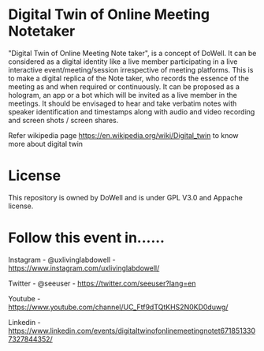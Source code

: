 # Digital Twin of Online Meeting Notetaker

"Digital Twin of Online Meeting Note taker", is a concept of DoWell. It can be considered as a digital identity like a live member participating in a live interactive event/meeting/session irrespective of meeting platforms. This is to make a digital replica of the Note taker, who records the essence of the meeting as  and when required or continuously. It can be proposed as a hologram, an app or a bot which will be invited as a live member in the meetings. It should be envisaged to hear and take verbatim notes with speaker identification and timestamps along with audio and video recording and screen shots / screen shares.

Refer wikipedia page https://en.wikipedia.org/wiki/Digital_twin to know more about digital twin

# License

This repository is owned by DoWell and is under GPL V3.0 and Appache license. 

# Follow this event in......

Instagram - @uxlivinglabdowell - https://www.instagram.com/uxlivinglabdowell/

Twitter - @seeuser -  https://twitter.com/seeuser?lang=en

Youtube - https://www.youtube.com/channel/UC_Ftf9dTQtKHS2N0KD0duwg/

Linkedin - https://www.linkedin.com/events/digitaltwinofonlinemeetingnotet6718513307327844352/
